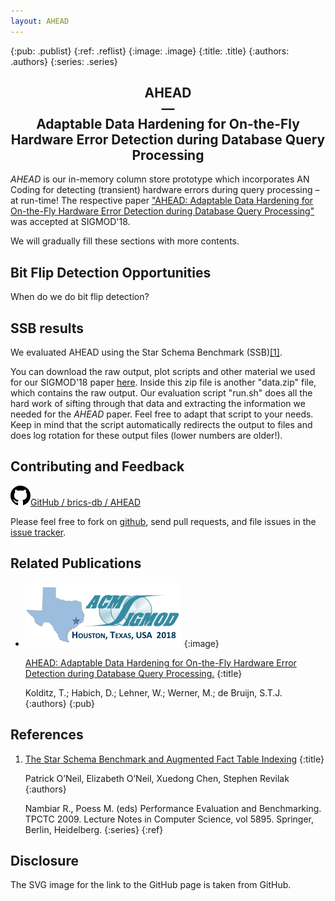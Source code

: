 ```yaml
---
layout: AHEAD
---
```


{:pub: .publist}
{:ref: .reflist}
{:image: .image}
{:title: .title}
{:authors: .authors}
{:series: .series}

## <center>AHEAD<br/>&mdash;<br/> Adaptable Data Hardening for On-the-Fly Hardware Error Detection during Database Query Processing</center>

<em>AHEAD</em> is our in-memory column store prototype which incorporates AN Coding for detecting (transient) hardware errors during query processing &ndash; at run-time! The respective paper ["AHEAD: Adaptable Data Hardening for On-the-Fly Hardware Error Detection during Database Query Processing"](#pub1) was accepted at SIGMOD'18.

We will gradually fill these sections with more contents.

## Bit Flip Detection Opportunities

When do we do bit flip detection?

## SSB results

We evaluated AHEAD using the Star Schema Benchmark (SSB)[[1]](#ref1).

You can download the raw output, plot scripts and other material we used for our SIGMOD'18 paper [here](https://wwwdb.inf.tu-dresden.de/misc/brics/SIGMOD18ssb.zip). Inside this zip file is another "data.zip" file, which contains the raw output. Our evaluation script "run.sh" does all the hard work of sifting through that data and extracting the information we needed for the <em>AHEAD</em> paper. Feel free to adapt that script to your needs. Keep in mind that the script automatically redirects the output to files and does log rotation for these output files (lower numbers are older!).

## Contributing and Feedback

[<svg height="32" class="octicon octicon-mark-github" viewBox="0 0 16 16" version="1.1" width="32" aria-hidden="true"><path fill-rule="evenodd" d="M8 0C3.58 0 0 3.58 0 8c0 3.54 2.29 6.53 5.47 7.59.4.07.55-.17.55-.38 0-.19-.01-.82-.01-1.49-2.01.37-2.53-.49-2.69-.94-.09-.23-.48-.94-.82-1.13-.28-.15-.68-.52-.01-.53.63-.01 1.08.58 1.23.82.72 1.21 1.87.87 2.33.66.07-.52.28-.87.51-1.07-1.78-.2-3.64-.89-3.64-3.95 0-.87.31-1.59.82-2.15-.08-.2-.36-1.02.08-2.12 0 0 .67-.21 2.2.82.64-.18 1.32-.27 2-.27.68 0 1.36.09 2 .27 1.53-1.04 2.2-.82 2.2-.82.44 1.1.16 1.92.08 2.12.51.56.82 1.27.82 2.15 0 3.07-1.87 3.75-3.65 3.95.29.25.54.73.54 1.48 0 1.07-.01 1.93-.01 2.2 0 .21.15.46.55.38A8.013 8.013 0 0 0 16 8c0-4.42-3.58-8-8-8z"/></svg>GitHub / brics-db / AHEAD](https://github.com/brics-db/AHEAD)

Please feel free to fork on [github](https://github.com/brics-db/AHEAD), send pull requests, and file issues in the [issue tracker](https://github.com/brics-db/AHEAD/issues).

## Related Publications

+ <img alt="SIGMOD 2018" src="/assets/images/logo_SIGMOD_2018.png" />
  {:image}

  <a name="pub1" href="https://doi.org/10.1145/3183713.3183740" target="_blank">AHEAD: Adaptable Data Hardening for On-the-Fly Hardware Error Detection during Database Query Processing.</a>
  {:title}

  Kolditz, T.; Habich, D.; Lehner, W.; Werner, M.; de Bruijn, S.T.J.
  {:authors}
{:pub}

## References

1.  <a name="ref1" href="https://doi.org/10.1007/978-3-642-10424-4_17" target="_blank">The Star Schema Benchmark and Augmented Fact Table Indexing</a>
    {:title}

    Patrick O’Neil, Elizabeth O’Neil, Xuedong Chen, Stephen Revilak
    {:authors}

    Nambiar R., Poess M. (eds) Performance Evaluation and Benchmarking. TPCTC 2009. Lecture Notes in Computer Science, vol 5895. Springer, Berlin, Heidelberg.
    {:series}
{:ref}

## Disclosure

The SVG image for the link to the GitHub page is taken from GitHub.
